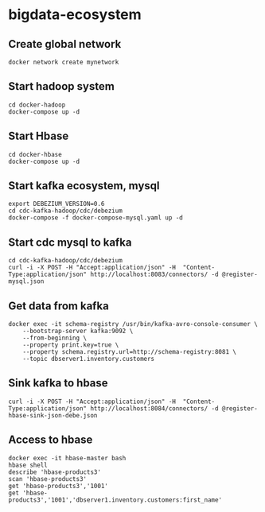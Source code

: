 # bigdata-ecosystem

## Create global network

```
docker network create mynetwork
```

## Start hadoop system

```
cd docker-hadoop
docker-compose up -d
```

## Start Hbase

```
cd docker-hbase
docker-compose up -d
```

## Start kafka ecosystem, mysql 

```
export DEBEZIUM_VERSION=0.6
cd cdc-kafka-hadoop/cdc/debezium
docker-compose -f docker-compose-mysql.yaml up -d
```


## Start cdc mysql to kafka

```
cd cdc-kafka-hadoop/cdc/debezium
curl -i -X POST -H "Accept:application/json" -H  "Content-Type:application/json" http://localhost:8083/connectors/ -d @register-mysql.json
```


## Get data from kafka

```
docker exec -it schema-registry /usr/bin/kafka-avro-console-consumer \
    --bootstrap-server kafka:9092 \
    --from-beginning \
    --property print.key=true \
    --property schema.registry.url=http://schema-registry:8081 \
    --topic dbserver1.inventory.customers

```

## Sink kafka to hbase

```
curl -i -X POST -H "Accept:application/json" -H  "Content-Type:application/json" http://localhost:8084/connectors/ -d @register-hbase-sink-json-debe.json
```

## Access to hbase

```
docker exec -it hbase-master bash
hbase shell
describe 'hbase-products3'
scan 'hbase-products3'
get 'hbase-products3','1001'
get 'hbase-products3','1001','dbserver1.inventory.customers:first_name'
```
